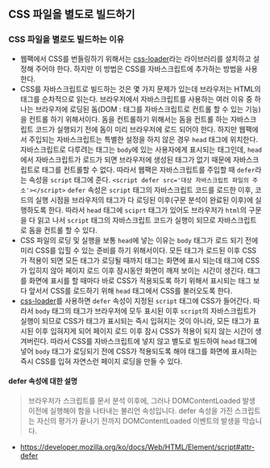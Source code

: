 ## CSS 파일을 별도로 빌드하기

### CSS 파일을 별로도 빌드하는 이유

- 웹팩에서 CSS를 번들링하기 위해서는 [css-loader](https://github.com/webpack-contrib/css-loader)라는 라이브러리를 설치하고 설정해 주어야 한다. 하지만 이 방법은 CSS를 자바스크립트에 추가하는 방법을 사용한다.
- CSS를 자바스크립트로 빌드하는 것은 몇 가지 문제가 있는데 브라우저는 HTML의 태그를 순차적으로 읽는다. 브라우저에서 자바스크립트를 사용하는 여러 이유 중 하나는 브라우저에 로딩된 돔(DOM : 태그를 자바스크립트로 컨트롤 할 수 있는 기능)을 컨트롤 하기 위해서이다. 돔을 컨트롤하기 위해서는 돔을 컨트롤 하는 자바스크립트 코드가 실행되기 전에 돔이 미리 브라우저에 로드 되어야 한다. 하지만 웹팩에서 주입되는 자바스크립트는 특별한 설정을 하지 않은 경우 `head` 태그에 위치한다. 자바스크립트로 다루려는 태그는 `body`에 있는 사용자에게 표시되는 태그인데, `head`에서 자바스크립트가 로드가 되면 브라우저에 생성된 태그가 없기 때문에 자바스크립트로 태그를 컨트롤할 수 없다. 따라서 웹팩은 자바스크립트를 주입할 때 `defer`라는 속성을 `script` 태그에 준다. `<script defer src='대상 자바스크립트 파일의 주소'></script>` `defer` 속성은 `script` 태그의 자바스크립트 코드를 로드한 이후, 코드의 실행 시점을 브라우저의 태그가 다 로딩된 이후(구문 분석이 완료된 이후)에 실행하도록 한다. 따라서 `head` 태그에 `sciprt` 태그가 있어도 브라우저가 `html`의 구문을 다 읽고 나서 `script` 태그의 자바스크립트 코드가 실행이 되므로 자바스크립트로 돔을 컨트롤 할 수 있다.
- CSS 파일의 로딩 및 실행을 보통 `head`에 넣는 이유는 `body` 태그가 로드 되기 전에 미리 CSS를 입힐 수 있는 준비를 하기 위해서이다. 모든 태그가 로드된 이후 CSS가 적용이 되면 모든 태그가 로딩될 때까지 태그는 화면에 표시 되는데 태그에 CSS가 입히지 않아 페이지 로드 이후 잠시동안 화면이 깨져 보이는 시간이 생긴다. 태그를 화면에 표시를 할 때마다 바로 CSS가 적용되도록 하기 위해서 표시되는 태그 보다 앞서서 CSS를 로드하기 위해 `head` 태그에서 CSS를 불러오도록 한다.
- [css-loader](https://github.com/webpack-contrib/css-loader)를 사용하면 `defer` 속성이 지정된 `script` 태그에 CSS가 들어간다. 따라서 `body` 태그의 태그가 브라우저에 모두 표시된 이후 `script`의 자바스크립트가 실행이 되므로 CSS가 태그가 표시되는 즉시 입혀지는 것이 아니라, 모든 태그가 표시된 이후 입혀지게 되어 페이지 로드 이후 잠시 CSS가 적용이 되지 않는 시간이 생겨버린다. 따라서 CSS를 자바스크립트에 넣지 않고 별도로 빌드하여 `head` 태그에 넣어 `body` 태그가 로딩되기 전에 CSS가 적용되도록 해야 태그를 화면에 표시하는 즉시 CSS를 입혀 자연스런 페이지 로딩을 만들 수 있다.

#### defer 속성에 대한 설명

> 브라우저가 스크립트를 문서 분석 이후에, 그러나 DOMContentLoaded 발생 이전에 실행해야 함을 나타내는 불리언 속성입니다.
> defer 속성을 가진 스크립트는 자신의 평가가 끝나기 전까지 DOMContentLoaded 이벤트의 발생을 막습니다.

- https://developer.mozilla.org/ko/docs/Web/HTML/Element/script#attr-defer
